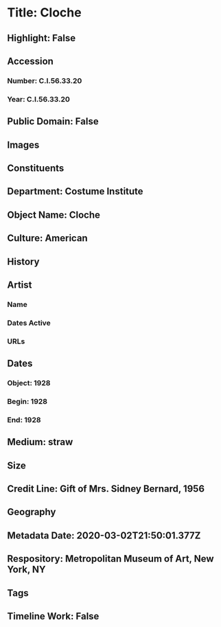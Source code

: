 # Title: Cloche
## Highlight: False
## Accession
### Number: C.I.56.33.20
### Year: C.I.56.33.20
## Public Domain: False
## Images
## Constituents
## Department: Costume Institute
## Object Name: Cloche
## Culture: American
## History
## Artist
### Name
### Dates Active
### URLs
## Dates
### Object: 1928
### Begin: 1928
### End: 1928
## Medium: straw
## Size
## Credit Line: Gift of Mrs. Sidney Bernard, 1956
## Geography
## Metadata Date: 2020-03-02T21:50:01.377Z
## Respository: Metropolitan Museum of Art, New York, NY
## Tags
## Timeline Work: False